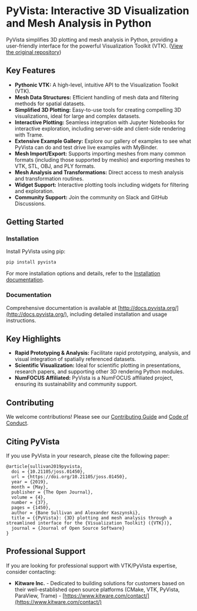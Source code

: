 # PyVista: Interactive 3D Visualization and Mesh Analysis in Python

PyVista simplifies 3D plotting and mesh analysis in Python, providing a user-friendly interface for the powerful Visualization Toolkit (VTK). ([View the original repository](https://github.com/pyvista/pyvista))

## Key Features

*   **Pythonic VTK:** A high-level, intuitive API to the Visualization Toolkit (VTK).
*   **Mesh Data Structures:**  Efficient handling of mesh data and filtering methods for spatial datasets.
*   **Simplified 3D Plotting:**  Easy-to-use tools for creating compelling 3D visualizations, ideal for large and complex datasets.
*   **Interactive Plotting:** Seamless integration with Jupyter Notebooks for interactive exploration, including server-side and client-side rendering with Trame.
*   **Extensive Example Gallery:** Explore our gallery of examples to see what PyVista can do and test drive live examples with MyBinder.
*   **Mesh Import/Export:**  Supports importing meshes from many common formats (including those supported by meshio) and exporting meshes to VTK, STL, OBJ, and PLY formats.
*   **Mesh Analysis and Transformations:** Direct access to mesh analysis and transformation routines.
*   **Widget Support:** Interactive plotting tools including widgets for filtering and exploration.
*   **Community Support:** Join the community on Slack and GitHub Discussions.

## Getting Started

### Installation

Install PyVista using pip:

```bash
pip install pyvista
```

For more installation options and details, refer to the [Installation documentation](http://docs.pyvista.org/getting-started/installation.html#install-ref.).

### Documentation

Comprehensive documentation is available at [http://docs.pyvista.org/](http://docs.pyvista.org/), including detailed installation and usage instructions.

## Key Highlights

*   **Rapid Prototyping & Analysis:** Facilitate rapid prototyping, analysis, and visual integration of spatially referenced datasets.
*   **Scientific Visualization:** Ideal for scientific plotting in presentations, research papers, and supporting other 3D rendering Python modules.
*   **NumFOCUS Affiliated:** PyVista is a NumFOCUS affiliated project, ensuring its sustainability and community support.

## Contributing

We welcome contributions! Please see our [Contributing Guide](https://github.com/pyvista/pyvista/blob/main/CONTRIBUTING.rst) and [Code of Conduct](https://github.com/pyvista/pyvista/blob/main/CODE_OF_CONDUCT.md).

## Citing PyVista

If you use PyVista in your research, please cite the following paper:

```
@article{sullivan2019pyvista,
  doi = {10.21105/joss.01450},
  url = {https://doi.org/10.21105/joss.01450},
  year = {2019},
  month = {May},
  publisher = {The Open Journal},
  volume = {4},
  number = {37},
  pages = {1450},
  author = {Bane Sullivan and Alexander Kaszynski},
  title = {{PyVista}: {3D} plotting and mesh analysis through a streamlined interface for the {Visualization Toolkit} ({VTK})},
  journal = {Journal of Open Source Software}
}
```

## Professional Support

If you are looking for professional support with VTK/PyVista expertise, consider contacting:

*   **Kitware Inc.** - Dedicated to building solutions for customers based on their well-established open source platforms (CMake, VTK, PyVista, ParaView, Trame) - [https://www.kitware.com/contact/](https://www.kitware.com/contact/)